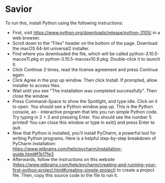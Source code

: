 # Savior
To run this, install Python using the following instructions:
- First, visit https://www.python.org/downloads/release/python-3105/ in a web browser.
- Scroll down to the "Files" header on the bottom of the page. Download the macOS 64-bit universal2 installer.
- Find where you downloaded the file, which will be called python-3.10.5-macos11.pkg or python-3.10.5-macosx10.9.pkg. Double-click it to launch it.
- Click Continue 2 times, read the license agreement and press Continue again.
- Click Agree in the pop up window. Then click Install. If prompted, allow installer to access files.
- Wait until you see "The installation was completed successfully". Then close the window.
- Press Command–Space to show the Spotlight, and type idle. Click on it to open. You should see a Python window pop up. This is the Python console, an - interactive program that lets you run simple Python code. Try typing in 2 + 3 and pressing Enter. You should see the number 5 printed! You can close this window or type in exit() and press Enter to quit. 
- Now that Python is installed, you'll install PyCharm, a powerful tool for writing Python programs. Here is a helpful step-by-step breakdown of PyCharm installation: https://www.jetbrains.com/help/pycharm/installation-guide.html#f1b17fe3 
- Afterwards, follow the instructions on this website (https://www.jetbrains.com/help/pycharm/creating-and-running-your-first-python-project.html#creating-simple-project) to create a project file. Then, copy this source code to the file to run it.
